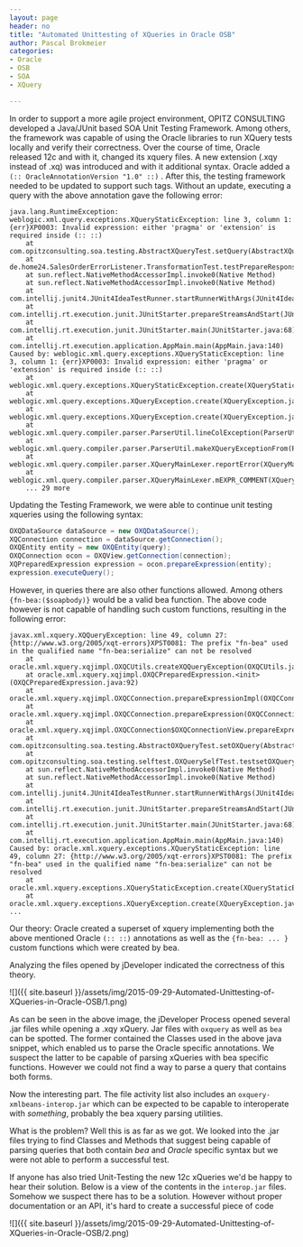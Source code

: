 ```yaml
--- 
layout: page
header: no
title: "Automated Unittesting of XQueries in Oracle OSB"
author: Pascal Brokmeier
categories:
- Oracle
- OSB
- SOA
- XQuery

---
```


In order to support a more agile project environment, OPITZ CONSULTING developed a Java/JUnit based SOA Unit Testing Framework. Among others, the framework was capable of using the Oracle libraries to run XQuery tests locally and verify their correctness. Over the course of time, Oracle released 12c and with it, changed its xquery files. A new extension (.xqy instead of .xq) was introduced and with it additional syntax. Oracle added a `(:: OracleAnnotationVersion "1.0" ::)` . After this, the testing framework needed to be updated to support such tags. Without an update, executing a query with the above annotation gave the following error: 

```
java.lang.RuntimeException: weblogic.xml.query.exceptions.XQueryStaticException: line 3, column 1: {err}XP0003: Invalid expression: either 'pragma' or 'extension' is required inside (:: ::)
	at com.opitzconsulting.soa.testing.AbstractXQueryTest.setQuery(AbstractXQueryTest.java:56)
	at de.home24.SalesOrderErrorListener.TransformationTest.testPrepareResponseTransformation(TransformationTest.java:25)
	at sun.reflect.NativeMethodAccessorImpl.invoke0(Native Method)
	at sun.reflect.NativeMethodAccessorImpl.invoke0(Native Method)
	at com.intellij.junit4.JUnit4IdeaTestRunner.startRunnerWithArgs(JUnit4IdeaTestRunner.java:78)
	at com.intellij.rt.execution.junit.JUnitStarter.prepareStreamsAndStart(JUnitStarter.java:212)
	at com.intellij.rt.execution.junit.JUnitStarter.main(JUnitStarter.java:68)
	at com.intellij.rt.execution.application.AppMain.main(AppMain.java:140)
Caused by: weblogic.xml.query.exceptions.XQueryStaticException: line 3, column 1: {err}XP0003: Invalid expression: either 'pragma' or 'extension' is required inside (:: ::)
	at weblogic.xml.query.exceptions.XQueryStaticException.create(XQueryStaticException.java:579)
	at weblogic.xml.query.exceptions.XQueryException.create(XQueryException.java:127)
	at weblogic.xml.query.exceptions.XQueryException.create(XQueryException.java:175)
	at weblogic.xml.query.compiler.parser.ParserUtil.lineColException(ParserUtil.java:69)
	at weblogic.xml.query.compiler.parser.ParserUtil.makeXQueryExceptionFrom(ParserUtil.java:91)
	at weblogic.xml.query.compiler.parser.XQueryMainLexer.reportError(XQueryMainLexer.java:106)
	at weblogic.xml.query.compiler.parser.XQueryMainLexer.mEXPR_COMMENT(XQueryMainLexer.java:3495)
	... 29 more
```
Updating the Testing Framework, we were able to continue unit testing xqueries  using the following syntax:

```java
OXQDataSource dataSource = new OXQDataSource();
XQConnection connection = dataSource.getConnection();
OXQEntity entity = new OXQEntity(query);
OXQConnection ocon = OXQView.getConnection(connection);
XQPreparedExpression expression = ocon.prepareExpression(entity);
expression.executeQuery();
```

However, in queries there are also other functions allowed. Among others `{fn-bea:($soapbody)}` would be a valid bea function. The above code however is not capable of handling such custom functions, resulting in the following error:

```
javax.xml.xquery.XQQueryException: line 49, column 27: {http://www.w3.org/2005/xqt-errors}XPST0081: The prefix "fn-bea" used in the qualified name "fn-bea:serialize" can not be resolved
	at oracle.xml.xquery.xqjimpl.OXQCUtils.createXQQueryException(OXQCUtils.java:992)
	at oracle.xml.xquery.xqjimpl.OXQCPreparedExpression.<init>(OXQCPreparedExpression.java:92)
	at oracle.xml.xquery.xqjimpl.OXQCConnection.prepareExpressionImpl(OXQCConnection.java:421)
	at oracle.xml.xquery.xqjimpl.OXQCConnection.prepareExpression(OXQCConnection.java:210)
	at oracle.xml.xquery.xqjimpl.OXQCConnection$OXQConnectionView.prepareExpression(OXQCConnection.java:528)
	at com.opitzconsulting.soa.testing.AbstractOXQueryTest.setOXQuery(AbstractOXQueryTest.java:32)
	at com.opitzconsulting.soa.testing.selftest.OXQuerySelfTest.testsetOXQuery(OXQuerySelfTest.java:29)
	at sun.reflect.NativeMethodAccessorImpl.invoke0(Native Method)
	at sun.reflect.NativeMethodAccessorImpl.invoke0(Native Method)
	at com.intellij.junit4.JUnit4IdeaTestRunner.startRunnerWithArgs(JUnit4IdeaTestRunner.java:78)
	at com.intellij.rt.execution.junit.JUnitStarter.prepareStreamsAndStart(JUnitStarter.java:212)
	at com.intellij.rt.execution.junit.JUnitStarter.main(JUnitStarter.java:68)
	at com.intellij.rt.execution.application.AppMain.main(AppMain.java:140)
Caused by: oracle.xml.xquery.exceptions.XQueryStaticException: line 49, column 27: {http://www.w3.org/2005/xqt-errors}XPST0081: The prefix "fn-bea" used in the qualified name "fn-bea:serialize" can not be resolved
	at oracle.xml.xquery.exceptions.XQueryStaticException.create(XQueryStaticException.java:696)
	at oracle.xml.xquery.exceptions.XQueryException.create(XQueryException.java:92)
...
```

Our theory: Oracle created a superset of xquery implementing both the above mentioned Oracle `(:: ::)` annotations as well as the `{fn-bea: ... }` custom functions which were created by bea. 

Analyzing the files opened by jDeveloper indicated the correctness of this theory. 

![]({{ site.baseurl }}/assets/img/2015-09-29-Automated-Unittesting-of-XQueries-in-Oracle-OSB/1.png)

As can be seen in the above image, the jDeveloper Process opened several .jar files while opening a .xqy xQuery. Jar files with `oxquery` as well as `bea` can be spotted. The former contained the Classes used in the above java snippet, which enabled us to parse the Oracle specific annotations. We suspect the latter to be capable of parsing xQueries with bea specific functions. However we could not find a way to parse a query that contains both forms.

Now the interesting part. The file activity list also includes an `oxquery-xmlbeans-interop.jar` which can be expected to be capable to interoperate with *something*, probably the bea xquery parsing utilities. 

What is the problem? Well this is as far as we got. We looked into the .jar files trying to find Classes and Methods that suggest being capable of parsing queries that both contain *bea* and *Oracle* specific syntax but we were not able to perform a successful test. 

If anyone has also tried Unit-Testing the new 12c xQueries we'd be happy to hear their solution.  Below is a view of the contents in the `interop.jar` files. Somehow we suspect there has to be a solution. However without proper documentation or an API, it's hard to create a successful piece of code

![]({{ site.baseurl }}/assets/img/2015-09-29-Automated-Unittesting-of-XQueries-in-Oracle-OSB/2.png) 
